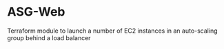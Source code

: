 # ASG-Web
Terraform module to launch a number of EC2 instances in an auto-scaling group behind a load balancer
